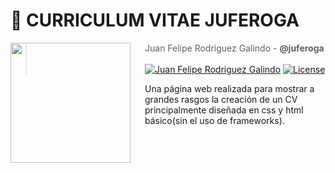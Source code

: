 # 👻  **CURRICULUM VITAE JUFEROGA**

<img src="https://secure.gravatar.com/avatar/2fad52f0df74c78a2b11c7be884524e2?s=800&d=identicon" align="left" width="192px" height="192px"/>
<img align="left" width="0" height="192px" hspace="10"/>

> Juan Felipe Rodríguez Galindo  - **@juferoga**
<br></br>
[![Juan Felipe Rodriguez Galindo](https://img.shields.io/badge/Juferoga-github-br?style=flat-square)](https://gitlab.com/Juferoga)
[![License](https://img.shields.io/badge/License-GPL_V.3-blue?style=flat-square)](https://www.gnu.org/licenses/gpl-3.0.html)


Una página web realizada para mostrar a grandes rasgos la creación de un CV principalmente diseñada en css y html básico(sin el uso de frameworks).
